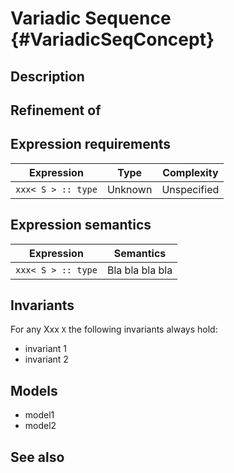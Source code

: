 Variadic Sequence {#VariadicSeqConcept}
=================

Description
-----------


Refinement of
-------------


Expression requirements
-----------------------


|            Expression                   |                 Type                 |            Complexity            |
| --------------------------------------- | ------------------------------------ | -------------------------------- |
| `xxx< S > :: type`                      |  Unknown                             |  Unspecified                     |


Expression semantics
--------------------

|            Expression                   |                                  Semantics                              |
| --------------------------------------- | ----------------------------------------------------------------------- |
| `xxx< S > :: type`                      |  Bla bla bla bla                                                        |


Invariants
----------

For any Xxx `X` the following invariants always hold:

- invariant 1
- invariant 2

Models
------

- model1
- model2


See also
--------
